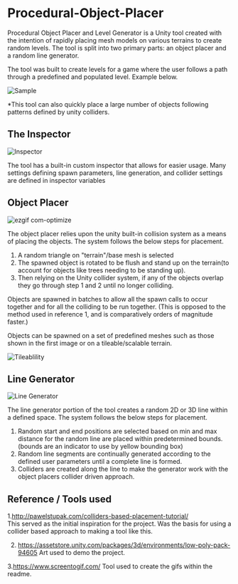 # Procedural-Object-Placer
Procedural Object Placer and Level Generator is a Unity tool created with the intention of rapidly placing mesh models on various terrains to create random levels. The tool is split into two primary parts: an object placer and a random line generator.

The tool was built to create levels for a game where the user follows a path through a predefined and populated level. Example below.

![Sample](https://user-images.githubusercontent.com/43308388/62971441-e347c900-bddf-11e9-8ca0-e338bde87371.png) 

*This tool can also quickly place a large number of objects following patterns defined by unity colliders.



## The Inspector

![Inspector](https://user-images.githubusercontent.com/43308388/62983810-c79feb00-bdfe-11e9-8e19-103d8c07031d.png)

The tool has a built-in custom inspector that allows for easier usage. Many settings defining spawn parameters, line generation, and collider settings are defined in inspector variables


## Object Placer
![ezgif com-optimize](https://user-images.githubusercontent.com/43308388/62971601-3caff800-bde0-11e9-8339-fccfa6cabf9b.gif)

The object placer relies upon the unity built-in collision system as a means of placing the objects. The system follows the below steps for placement. 
1. A random triangle on "terrain"/base mesh is selected 
2. The spawned object is rotated to be flush and stand up on the terrain(to account for objects like trees needing to be standing up).
3. Then relying on the Unity collider system, if any of the objects overlap they go through step 1 and 2 until no longer colliding.

Objects are spawned in batches to allow all the spawn calls to occur together and for all the colliding to be run together. (This is opposed to the method used in reference 1, and is comparatively orders of magnitude faster.)

Objects can be spawned on a set of predefined meshes such as those shown in the first image or on a tileable/scalable terrain.

![Tileablility](https://user-images.githubusercontent.com/43308388/62984241-6d078e80-be00-11e9-8f76-c4698ba3611e.gif)



## Line Generator
![Line Generator](https://user-images.githubusercontent.com/43308388/62970058-99111880-bddc-11e9-97b6-15635b77ec4f.gif)


The line generator portion of the tool creates a random 2D or 3D line within a defined space. The system follows the below steps for placement. 
1. Random start and end positions are selected based on min and max distance for the random line are placed within predetermined bounds. (bounds are an indicator to use by yellow bounding box)
2. Random line segments are continually generated according to the defined user parameters until a complete line is formed.
3. Colliders are created along the line to make the generator work with the object placers collider driven approach.







## Reference / Tools used

1.http://pawelstupak.com/colliders-based-placement-tutorial/   
This served as the initial inspiration for the project. Was the basis for using a collider based approach to 
making a tool like this.

2. https://assetstore.unity.com/packages/3d/environments/low-poly-pack-94605 
Art used to demo the project.

3.https://www.screentogif.com/
Tool used to create the gifs within the readme.

